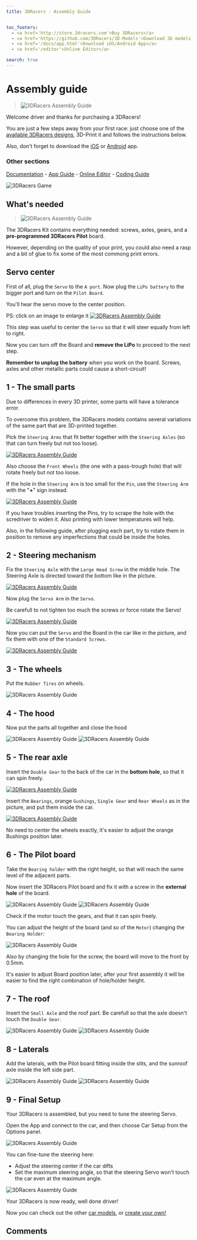 ```yaml
---
title: 3DRacers - Assembly Guide


toc_footers:
  - <a href='http://store.3dracers.com'>Buy 3DRacers</a>
  - <a href='https://github.com/3DRacers/3D-Models'>Download 3D models STL</a>
  - <a href='/docs/app.html'>Download iOS/Android App</a>
  - <a href='/editor'>Online Editor</a>

search: true
---
```


# Assembly guide

> ![3DRacers Assembly Guide](/docimages/assembly-complete.jpg?raw=true "3DRacers Assembly Guide")

Welcome driver and thanks for purchasing a 3DRacers!

You are just a few steps away from your first race: just choose one of the [available 3DRacers designs](/docs/#car-models), 3D-Print it and follows the instructions below.

Also, don't forget to download the [iOS](https://itunes.apple.com/jp/app/3dracers/id1054404136?l=en&mt=8) or [Android](https://play.google.com/store/apps/details?id=com.Lib3DRacers.Lib3DRacers) app.

### Other sections
[Documentation](/docs) - [App Guide](/docs/app.html) - [Online Editor](http://www.3dracers.com/editor) - [Coding Guide](/docs/code.html)

![3DRacers Game](/docimages/cars.jpg?raw=true "3DRacers Assembled Car")
 

 
## What's needed

> ![3DRacers Assembly Guide](/docimages/assembly-1.jpg?raw=true "3DRacers Assembly Guide")

The 3DRacers Kit contains everything needed: screws, axles, gears, and a **pre-programmed 3DRacers Pilot** board.

However, depending on the quality of your print, you could also need a rasp and a bit of glue to fix some of the most commong print errors.

## Servo center

First of all, plug the `Servo` to the `A port`. Now plug the `LiPo battery` to the bigger port and turn on the `Pilot Board`. 

You'll hear the servo move to the center position.

PS: click on an image to enlarge it
<a href="/docimages/big/0.jpg?raw=true" target="_blank">![3DRacers Assembly Guide](/docimages/assembly-2.jpg?raw=true "3DRacers Assembly Guide")</a>

This step was useful to center the `Servo` so that it will steer equally from left to right.

Now you can turn off the Board and **remove the LiPo** to proceed to the next step.

<aside class="notice">
<strong>Remember to unplug the battery</strong> when you work on the board. Screws, axles and other metallic parts could cause a short-circuit!
</aside>

## 1 - The small parts

Due to differences in every 3D printer, some parts will have a tolerance error. 

To overcome this problem, the 3DRacers models contains several variations of the same part that are 3D-printed together.

Pick the `Steering Arms` that fit better together with the `Steering Axles` (so that can turn freely but not too loose).

<a href="/docimages/big/1.jpg?raw=true" target="_blank">![3DRacers Assembly Guide](/docimages/assembly-3.jpg?raw=true "3DRacers Assembly Guide")</a>



Also choose the `Front Wheels` (the one with a pass-trough hole) that will rotate freely but not too loose. 

If the hole in the `Steering Arm` is too small for the `Pin`, use the `Steering Arm` with the "**+**" sign instead.

<a href="/docimages/big/1bis.jpg?raw=true" target="_blank">![3DRacers Assembly Guide](/docimages/assembly-3-detail.jpg?raw=true "3DRacers Assembly Guide")</a>

<aside class="notice">
If you have troubles inserting the Pins, try to scrape the hole with the scredriver to widen it. Also printing with lower temperatures will help.
</aside>

Also, in the following guide, after plugging each part, try to rotate them in position to remove any imperfections that could be inside the holes.

## 2 - Steering mechanism

Fix the `Steering Axle` with the `Large Head Screw` in the middle hole. The Steering Axle is directed toward the bottom like in the picture.

<a href="/docimages/big/2.jpg?raw=true" target="_blank">![3DRacers Assembly Guide](/docimages/assembly-4.jpg?raw=true "3DRacers Assembly Guide")</a>

Now plug the `Servo Arm` in the `Servo`.

<aside class="notice">
Be carefull to not tighten too much the screws or force rotate the Servo!
</aside>

<a href="/docimages/big/2bis.jpg?raw=true" target="_blank">![3DRacers Assembly Guide](/docimages/assembly-4-detail.jpg?raw=true "3DRacers Assembly Guide")</a>

Now you can put the `Servo` and the Board in the car like in the picture, and fix them with one of the `Standard Screws`.

<a href="/docimages/big/2tris.jpg?raw=true" target="_blank">![3DRacers Assembly Guide](/docimages/assembly-4-detail2.jpg?raw=true "3DRacers Assembly Guide")</a>

## 3 - The wheels

Put the `Rubber Tires` on wheels.

![3DRacers Assembly Guide](/docimages/assembly-6.jpg?raw=true "3DRacers Assembly Guide")

## 4 - The hood

Now put the parts all together and close the hood

![3DRacers Assembly Guide](/docimages/assembly-6-detail.jpg?raw=true "3DRacers Assembly Guide")
![3DRacers Assembly Guide](/docimages/assembly-7.jpg?raw=true "3DRacers Assembly Guide")

## 5 - The rear axle

Insert the `Double Gear` to the back of the car in the **bottom hole**, so that it can spin freely.

<a href="/docimages/big/5.jpg?raw=true" target="_blank">![3DRacers Assembly Guide](/docimages/assembly-8.jpg?raw=true "3DRacers Assembly Guide")</a>

Insert the `Bearings`, orange `Gushings`, `Single Gear` and `Rear Wheels` as in the picture, and put them inside the car.

<a href="/docimages/big/5bis.jpg?raw=true" target="_blank">![3DRacers Assembly Guide](/docimages/assembly-8-detail.jpg?raw=true "3DRacers Assembly Guide")</a>

<aside class="notice">
No need to center the wheels exactly, it's easier to adjust the orange Bushings position later.
</aside>


## 6 - The Pilot board

Take the `Bearing holder` with the right height, so that will reach the same level of the adjacent parts.

Now insert the 3DRacers Pilot board and fix it with a screw in the **external hole** of the board.

![3DRacers Assembly Guide](/docimages/assembly-9.jpg?raw=true "3DRacers Assembly Guide")
![3DRacers Assembly Guide](/docimages/assembly-9-detail.jpg?raw=true "3DRacers Assembly Guide")

Check if the motor touch the gears, and that it can spin freely. 

You can adjust the height of the board (and so of the `Motor`) changing the `Bearing Holder`:

![3DRacers Assembly Guide](/docimages/assembly-9-detail2.jpg?raw=true "3DRacers Assembly Guide")

Also by changing the hole for the screw, the board will move to the front by 0.5mm.

<aside class="notice">
It's easier to adjust Board position later, after your first assembly it will be easier to find the right combination of hole/holder height.
</aside>

## 7 - The roof

Insert the `Small Axle` and the roof part. Be carefull so that the axle doesn't touch the `Double Gear`.

![3DRacers Assembly Guide](/docimages/assembly-10.jpg?raw=true "3DRacers Assembly Guide")
![3DRacers Assembly Guide](/docimages/assembly-10-detail.jpg?raw=true "3DRacers Assembly Guide")

## 8 - Laterals

Add the laterals, with the Pilot board fitting inside the slits, and the sunroof axle inside the left side part.

![3DRacers Assembly Guide](/docimages/assembly-11.jpg?raw=true "3DRacers Assembly Guide")
![3DRacers Assembly Guide](/docimages/assembly-11-detail.jpg?raw=true "3DRacers Assembly Guide")

## 9 - Final Setup

Your 3DRacers is assembled, but you need to tune the steering Servo. 

Open the App and connect to the car, and then choose Car Setup from the Options panel. 

![3DRacers Assembly Guide](/docimages/app-car-setup.jpg?raw=true "3DRacers Assembly Guide")
 
You can fine-tune the steering here:

 - Adjust the steering center if the car difts
 - Set the maximum steering angle, so that the steering Servo won't touch the car even at the maximum angle.
 
 ![3DRacers Assembly Guide](/docimages/assembly-complete.jpg?raw=true "3DRacers Assembly Guide")

Your 3DRacers is now ready, well done driver! 

Now you can check out the other [car models](/docs/#car-models), or [create your own!](http://www.3dracers.com/docs/design_new_car)
 
## Comments

<div id='discourse-comments'></div>

<script type="text/javascript">
  DiscourseEmbed = { discourseUrl: 'http://forum.3dracers.com/',
					 discourseEmbedUrl: 'http://www.3dracers.com/docs/start.html' };

  (function() {
	var d = document.createElement('script'); d.type = 'text/javascript'; d.async = true;
	d.src = DiscourseEmbed.discourseUrl + 'javascripts/embed.js';
	(document.getElementsByTagName('head')[0] || document.getElementsByTagName('body')[0]).appendChild(d);
  })();
</script>

